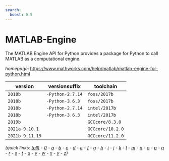```yaml
---
search:
  boost: 0.5
---
```

# MATLAB-Engine

The MATLAB Engine API for Python provides a package for Python  to call MATLAB as a computational engine.

*homepage*: <https://www.mathworks.com/help/matlab/matlab-engine-for-python.html>

version | versionsuffix | toolchain
--------|---------------|----------
``2018b`` | ``-Python-2.7.14`` | ``foss/2017b``
``2018b`` | ``-Python-3.6.3`` | ``foss/2017b``
``2018b`` | ``-Python-2.7.14`` | ``intel/2017b``
``2018b`` | ``-Python-3.6.3`` | ``intel/2017b``
``2019b`` |  | ``GCCcore/8.3.0``
``2021a-9.10.1`` |  | ``GCCcore/10.2.0``
``2021b-9.11.19`` |  | ``GCCcore/11.2.0``


*(quick links: [(all)](../index.md) - [0](../0/index.md) - [a](../a/index.md) - [b](../b/index.md) - [c](../c/index.md) - [d](../d/index.md) - [e](../e/index.md) - [f](../f/index.md) - [g](../g/index.md) - [h](../h/index.md) - [i](../i/index.md) - [j](../j/index.md) - [k](../k/index.md) - [l](../l/index.md) - [m](../m/index.md) - [n](../n/index.md) - [o](../o/index.md) - [p](../p/index.md) - [q](../q/index.md) - [r](../r/index.md) - [s](../s/index.md) - [t](../t/index.md) - [u](../u/index.md) - [v](../v/index.md) - [w](../w/index.md) - [x](../x/index.md) - [y](../y/index.md) - [z](../z/index.md))*

